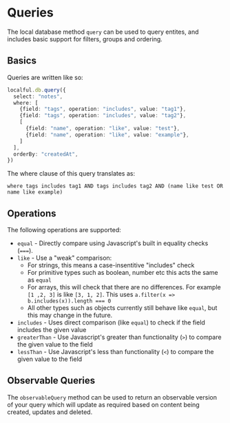 # Queries
The local database method `query` can be used to query entites, and includes basic support for filters, groups and ordering.

## Basics
Queries are written like so:

```ts
localful.db.query({
  select: "notes",
  where: [
    {field: "tags", operation: "includes", value: "tag1"},
    {field: "tags", operation: "includes", value: "tag2"},
    [
      {field: "name", operation: "like", value: "test"},
      {field: "name", operation: "like", value: "example"},
    ]
  ],
  orderBy: "createdAt",
})
```

The where clause of this query translates as: 
```
where tags includes tag1 AND tags includes tag2 AND (name like test OR name like example)
```

## Operations
The following operations are supported:
- `equal` - Directly compare using Javascript's built in equality checks (`===`).
- `like` - Use a "weak" comparison:
  - For strings, this means a case-insentitive "includes" check
  - For primitive types such as boolean, number etc this acts the same as `equal`
  - For arrays, this will check that there are no differences. For example `[1 ,2, 3]` is like `[3, 1, 2]`. This uses `a.filter(x => b.includes(x)).length === 0`
  - All other types such as objects currently still behave like `equal`, but this may change in the future. 
- `includes` - Uses direct comparison (like `equal`) to check if the field includes the given value
- `greaterThan` - Use Javascript's greater than functionality (`>`) to compare the given value to the field
- `lessThan` -  Use Javascript's less than functionality (`<`) to compare the given value to the field

## Observable Queries
The `observableQuery` method can be used to return an observable version of your query which will update as required based on content being created, updates and deleted.
